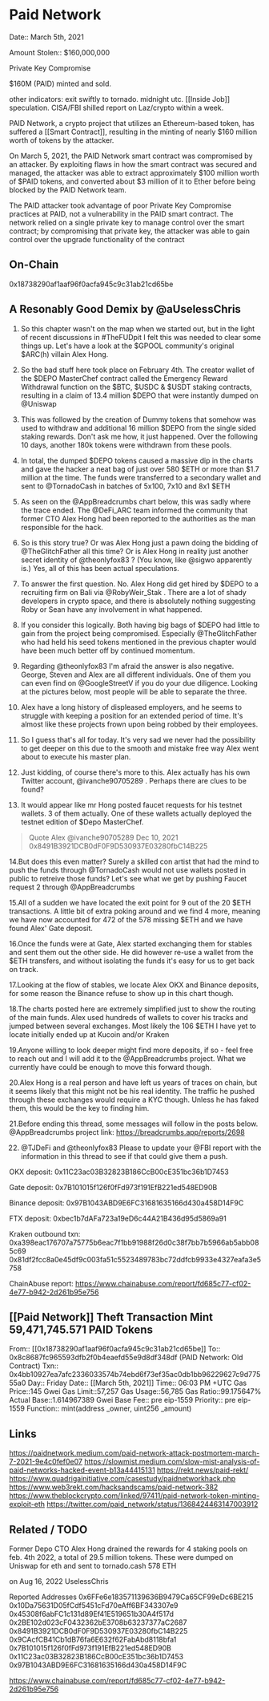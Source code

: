 # Paid Network

Date:: March 5th, 2021

Amount Stolen:: $160,000,000

Private Key Compromise

$160M (PAID) minted and sold.

other indicators: exit swiftly to tornado. midnight utc. [[Inside Job]] speculation. CISA/FBI shilled report on Laz/crypto within a week. 

PAID Network, a crypto project that utilizes an Ethereum-based token, has suffered a [[Smart Contract]], resulting in the minting of nearly $160 million worth of tokens by the attacker. 

On March 5, 2021, the PAID Network smart contract was compromised by an attacker.  By exploiting flaws in how the smart contract was secured and managed, the attacker was able to extract approximately $100 million worth of $PAID tokens, and converted about $3 million of it to Ether before being blocked by the PAID Network team.

The PAID attacker took advantage of poor Private Key Compromise practices at PAID, not a vulnerability in the PAID smart contract.  The network relied on a single private key to manage control over the smart contract; by compromising that private key, the attacker was able to gain control over the upgrade functionality of the contract

## On-Chain

0x18738290af1aaf96f0acfa945c9c31ab21cd65be


## A Resonably Good Demix by @aUselessChris 

1. So this chapter wasn't on the map when we started out, but in the light of recent discussions in #TheFUDpit I felt this was needed to clear some things up. Let's have a look at the $GPOOL community's original $ARC(h) villain Alex Hong.

2. So the bad stuff here took place on February 4th. The creator wallet of the $DEPO MasterChef contract called the Emergency Reward Withdrawal function on the $BTC, $USDC & $USDT staking contracts, resulting in a claim of 13.4 million $DEPO that were instantly dumped on @Uniswap 

3. This was followed by the creation of Dummy tokens that somehow was used to withdraw and additional 16 million $DEPO from the single sided staking rewards. Don't ask me how, it just happened. Over the following 10 days, another 180k tokens were withdrawn from these pools.

4. In total, the dumped $DEPO tokens caused a massive dip in the charts and gave the hacker a neat bag of just over 580 $ETH or more than $1.7 million at the time. The funds were transferred to a secondary wallet and sent to @TornadoCash  in batches of 5x100, 7x10 and 8x1 $ETH

5. As seen on the @AppBreadcrumbs  chart below, this was sadly where the trace ended. The @DeFi_ARC  team informed the community that former CTO Alex Hong had been reported to the authorities as the man responsible for the hack.

6. So is this story true? Or was Alex Hong just a pawn doing the bidding of @TheGlitchFather  all this time? Or is Alex Hong in reality just another secret identity of @theonlyfox83 ? (You know, like @sigwo  apparently is.) Yes, all of this has been actual speculations.

7. To answer the first question. No. Alex Hong did get hired by $DEPO to a recruiting firm on Bali via @RobyWeir_Stak . There are a lot of shady developers in crypto space, and there is absolutely nothing suggesting Roby or Sean have any involvement in what happened.

8. If you consider this logically. Both having big bags of $DEPO had little to gain from the project being compromised. Especially @TheGlitchFather  who had held his seed tokens mentioned in the previous chapter would have been much better off by continued momentum.

9. Regarding @theonlyfox83  I'm afraid the answer is also negative. George, Steven and Alex are all different individuals. One of them you can even find on @GoogleStreetV  if you do your due diligence. Looking at the pictures below, most people will be able to separate the three.

10. Alex have a long history of displeased employers, and he seems to struggle with keeping a position for an extended period of time. It's almost like these projects frown upon being robbed by their employees.

11. So I guess that's all for today. It's very sad we never had the possibility to get deeper on this due to the smooth and mistake free way Alex went about to execute his master plan.

12. Just kidding, of course there's more to this. Alex actually has his own Twitter account, @ivanche90705289 . Perhaps there are clues to be found?

13. It would appear like mr Hong posted faucet requests for his testnet wallets. 3 of them actually. One of these wallets actually deployed the testnet edition of $Depo MasterChef.

> Quote
> Alex @ivanche90705289 Dec 10, 2021
> 0x8491B3921DCB0dF0F9D530937E03280fbC14B225

14.But does this even matter? Surely a skilled con artist that had the mind to push the funds through  @TornadoCash would not use wallets posted in public to retreive those funds? Let's see what we get by pushing Faucet request 2 through  @AppBreadcrumbs

15.All of a sudden we have located the exit point for 9 out of the 20 $ETH transactions. A little bit of extra poking around and we find 4 more, meaning we have now accounted for 472 of the 578 missing $ETH and we have found Alex'  Gate deposit.

16.Once the funds were at Gate, Alex started exchanging them for stables and sent them out the other side. He did however re-use a wallet from the $ETH transfers, and without isolating the funds it's easy for us to get back on track.

17.Looking at the flow of stables, we locate Alex OKX and Binance deposits, for some reason the Binance refuse to show up in this chart though.

18.The charts posted here are extremely simplified just to show the routing of the main funds. Alex used hundreds of wallets to cover his tracks and jumped between several exchanges. Most likely the 106 $ETH I have yet to locate initially ended up at  Kucoin and/or Kraken

19.Anyone willing to look deeper might find more deposits, if so - feel free to reach out and I will add it to the  @AppBreadcrumbs project. What we currently have could be enough to move this forward though.

20.Alex Hong is a real person and have left us years of traces on chain, but it seems likely that this might not be his real identity. The traffic he pushed through these exchanges would require a KYC though. Unless he has faked them, this would be the key to finding him.

21.Before ending this thread, some messages will follow in the posts below. @AppBreadcrumbs project link: https://breadcrumbs.app/reports/2698

22. @TJDeFi and @theonlyfox83 Please to update your @FBI report with the information in this thread to see if that could give them a push.

OKX deposit: 0x11C23ac03B32823B186CcB00cE351bc36b1D7453

Gate deposit: 0x7B101015f126f0fFd973f191EfB221ed548ED90B

Binance deposit: 0x97B1043ABD9E6FC31681635166d430a458D14F9C

FTX deposit: 0xbec1b7dAFa723a19eD6c44A21B436d95d5869a91

Kraken outbound txn: 0xa398eac176707a75775b6eac7f1bb91988f26d0c38f7bb7b5966ab5abb085c69 0x81df2fcc8a0e45df9c003fa51c5523489783bc72ddfcb9933e4327eafa3e5758

ChainAbuse report: https://www.chainabuse.com/report/fd685c77-cf02-4e77-b942-2d261b95e756


## [[Paid Network]] Theft Transaction Mint 59,471,745.571 PAID Tokens
From:: [[0x18738290af1aaf96f0acfa945c9c31ab21cd65be]]
To::  0x8c8687fc965593dfb2f0b4eaefd55e9d8df348df (PAID Network: Old Contract) 
Txn:: 0x4bb10927ea7afc2336033574b74ebd6f73ef35ac0db1bb96229627c9d77555a0
Day:: Friday
Date:: [[March 5th, 2021]]
Time:: 06:03 PM +UTC
Gas Price::145 Gwei
Gas Limit::57,257
Gas Usage::56,785
Gas Ratio::99.175647%
Actual Base::1.614967389 Gwei
Base Fee:: pre eip-1559
Priority:: pre eip-1559
Function:: mint(address _owner, uint256 _amount)


## Links

https://paidnetwork.medium.com/paid-network-attack-postmortem-march-7-2021-9e4c0fef0e07
https://slowmist.medium.com/slow-mist-analysis-of-paid-networks-hacked-event-b13a44415131
https://rekt.news/paid-rekt/
https://www.quadrigainitiative.com/casestudy/paidnetworkhack.php
https://www.web3rekt.com/hacksandscams/paid-network-382
https://www.theblockcrypto.com/linked/97411/paid-network-token-minting-exploit-eth
https://twitter.com/paid_network/status/1368424463147003912





## Related / TODO



Former Depo CTO Alex Hong drained the rewards for 4 staking pools on feb. 4th 2022, a total of 29.5 million tokens. These were dumped on Uniswap for eth and sent to tornado.cash
578 ETH

on Aug 16, 2022
UselessChris

Reported Addresses
0x6FFe6e183571139636B9479Ca65CF99eDc6BE215
0x10Da75631D05fCdf5451cFd70eAff6BF343307e9
0x45308f6abFC1c131d89Ef41E519651b30A4f517d
0x2BE102d023cF0432362bE3708b63237377aC2687
0x8491B3921DCB0dF0F9D530937E03280fbC14B225
0x9CAcfCB41Cb1dB76fa6E632f62FabAbd8118bfa1
0x7B101015f126f0fFd973f191EfB221ed548ED90B
0x11C23ac03B32823B186CcB00cE351bc36b1D7453
0x97B1043ABD9E6FC31681635166d430a458D14F9C

https://www.chainabuse.com/report/fd685c77-cf02-4e77-b942-2d261b95e756